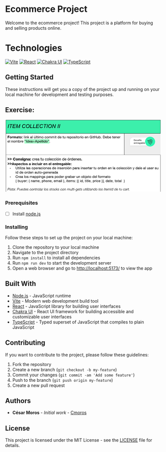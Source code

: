 # Ecommerce Project

Welcome to the ecommerce project! This project is a platform for buying and selling products online.

# Technologies

[![Vite](https://img.shields.io/badge/-Vite-333?style=flat-square)](https://github.com/vitejs/vite)
[![React](https://img.shields.io/badge/-React-61dafb?style=flat-square)](https://reactjs.org/)
[![Chakra UI](https://img.shields.io/badge/-Chakra%20UI-30336c?style=flat-square)](https://chakra-ui.com/)
[![TypeScript](https://img.shields.io/badge/-TypeScript-007acc?style=flat-square)](https://www.typescriptlang.org/)

## Getting Started

These instructions will get you a copy of the project up and running on your local machine for development and testing purposes.

## Exercise:

![Exercise 12](/consignas/Entrega12.png)

### Prerequisites

- [ ] Install [node.js](https://nodejs.org/)

### Installing

Follow these steps to set up the project on your local machine:

1. Clone the repository to your local machine
2. Navigate to the project directory
3. Run `npm install` to install all dependencies
4. Run `npm run dev` to start the development server
5. Open a web browser and go to [http://localhost:5173/](http://localhost:5173/) to view the app

## Built With

- [Node.js](https://nodejs.org/) - JavaScript runtime
- [Vite](https://github.com/vitejs/vite) - Modern web development build tool
- [React](https://reactjs.org/) - JavaScript library for building user interfaces
- [Chakra UI](https://chakra-ui.com/) - React UI framework for building accessible and customizable user interfaces
- [TypeScript](https://www.typescriptlang.org/) - Typed superset of JavaScript that compiles to plain JavaScript

## Contributing

If you want to contribute to the project, please follow these guidelines:

1. Fork the repository
2. Create a new branch (`git checkout -b my-feature`)
3. Commit your changes (`git commit -am 'Add some feature'`)
4. Push to the branch (`git push origin my-feature`)
5. Create a new pull request

## Authors

- **César Moros** - _Initial work_ - [Cmoros](https://github.com/cmoros)

## License

This project is licensed under the MIT License - see the [LICENSE](LICENSE) file for details.
